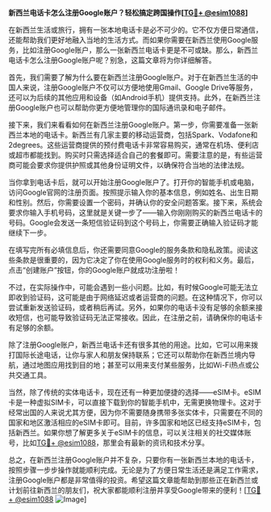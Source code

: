 **新西兰电话卡怎么注册Google账户？轻松搞定跨国操作[[TG💪+ @esim1088](https://t.me/s/esim1088)]**

在新西兰生活或旅行，拥有一张本地电话卡是必不可少的。它不仅方便日常通信，还能帮助我们更好地融入当地的生活方式。而如果你需要在新西兰使用Google服务，比如注册Google账户，那么一张新西兰电话卡更是不可或缺。那么，新西兰电话卡怎么注册Google账户呢？别急，这篇文章将为你详细解答。

首先，我们需要了解为什么要在新西兰注册Google账户。对于在新西兰生活的中国人来说，注册Google账户不仅可以方便地使用Gmail、Google Drive等服务，还可以为后续的其他应用和设备（如Android手机）提供支持。此外，在新西兰注册Google账户也可以帮助你更方便地管理你的国际通讯录和电子邮件。

接下来，我们来看看如何在新西兰注册Google账户。第一步，你需要准备一张新西兰本地的电话卡。新西兰有几家主要的移动运营商，包括Spark、Vodafone和2degrees。这些运营商提供的预付费电话卡非常容易购买，通常在机场、便利店或超市都能找到。购买时只需选择适合自己的套餐即可。需要注意的是，有些运营商可能会要求你提供护照或其他身份证明文件，以确保符合当地的法律法规。

当你拿到电话卡后，就可以开始注册Google账户了。打开你的智能手机或电脑，访问Google官网的注册页面。按照提示输入你的基本信息，例如姓名、出生日期和性别。然后，你需要设置一个密码，并确认你的安全问题答案。接下来，系统会要求你输入手机号码，这里就是关键一步了——输入你刚刚购买的新西兰电话卡的号码。Google会发送一条短信验证码到这个号码上，你需要正确输入验证码才能继续下一步。

在填写完所有必填信息后，你还需要同意Google的服务条款和隐私政策。阅读这些条款是很重要的，因为它决定了你在使用Google服务时的权利和义务。最后，点击“创建账户”按钮，你的Google账户就成功注册啦！

不过，在实际操作中，可能会遇到一些小问题。比如，有时候Google可能无法立即收到验证码，这可能是由于网络延迟或者运营商的问题。在这种情况下，你可以尝试重新发送验证码，或者稍后再试。另外，如果你的电话卡没有足够的余额来接收短信，也可能导致验证码无法正常接收。因此，在注册之前，请确保你的电话卡有足够的余额。

除了注册Google账户，新西兰电话卡还有很多其他的用途。比如，它可以用来拨打国际长途电话，让你与家人和朋友保持联系；它还可以帮助你在新西兰境内导航，通过地图应用找到目的地；甚至可以用来支付某些服务，比如Wi-Fi热点或公共交通工具。

当然，除了传统的实体电话卡，现在还有一种更加便捷的选择——eSIM卡。eSIM卡是一种虚拟SIM卡，可以直接下载到你的智能手机中，无需更换物理卡。这对于经常出国的人来说尤其方便，因为你不需要随身携带多张实体卡，只需要在不同的国家和地区激活相应的eSIM卡即可。目前，许多国家和地区已经支持eSIM卡，包括新西兰。如果你想了解更多关于eSIM卡的信息，可以关注相关的社交媒体账号，比如[TG💪+ @esim1088](https://t.me/s/esim1088)，那里会有最新的资讯和技术分享。

总之，在新西兰注册Google账户并不复杂，只要你有一张新西兰本地的电话卡，按照步骤一步步操作就能顺利完成。无论是为了方便日常生活还是满足工作需求，注册Google账户都是非常值得的投资。希望这篇文章能帮助到那些正在新西兰或计划前往新西兰的朋友们，祝大家都能顺利注册并享受Google带来的便利！[[TG💪+ @esim1088](https://t.me/s/esim1088) ![Image](https://i.postimg.cc/4NQfJmqS/Snipaste-2025-05-13-00-14-12.png)]